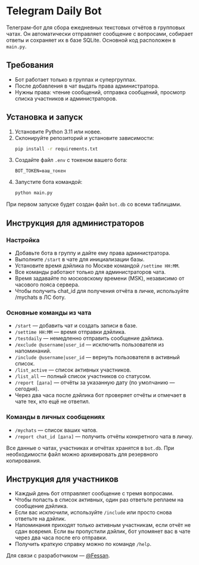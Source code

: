 # Telegram Daily Bot

Телеграм-бот для сбора ежедневных текстовых отчётов в групповых чатах. Он автоматически
отправляет сообщение с вопросами, собирает ответы и сохраняет их в базе SQLite. Основной
код расположен в `main.py`.

## Требования

- Бот работает только в группах и супергруппах.
- После добавления в чат выдать права администратора.
- Нужны права: чтение сообщений, отправка сообщений, просмотр списка участников и администраторов.



## Установка и запуск

1. Установите Python 3.11 или новее.
2. Склонируйте репозиторий и установите зависимости:
   ```bash
   pip install -r requirements.txt
   ```
3. Создайте файл `.env` с токеном вашего бота:
   ```
   BOT_TOKEN=ваш_токен
   ```
4. Запустите бота командой:
   ```bash
   python main.py
   ```

При первом запуске будет создан файл `bot.db` со всеми таблицами.

## Инструкция для администраторов

### Настройка
- Добавьте бота в группу и дайте ему права администратора.
- Выполните `/start` в чате для инициализации базы.
- Установите время дэйлика по Москве командой `/settime HH:MM`.
- Все команды работают только для администраторов чата.
- Время задавайте по московскому времени (MSK), независимо от часового пояса сервера.
- Чтобы получить chat_id для получения отчёта в личке, используйте /mychats в ЛС боту.


### Основные команды из чата
- `/start` — добавить чат и создать записи в базе.
- `/settime HH:MM` — время отправки дэйлика.
- `/testdaily` — немедленно отправить сообщение дэйлика.
- `/exclude @username|user_id` — исключить пользователя из напоминаний.
- `/include @username|user_id` — вернуть пользователя в активный список.
- `/list_active` — список активных участников.
- `/list_all` — полный список участников со статусом.
- `/report [дата]` — отчёты за указанную дату (по умолчанию — сегодня).
- Через два часа после дэйлика бот проверяет отчёты и отмечает в чате тех, кто
  ещё не ответил.

### Команды в личных сообщениях
- `/mychats` — список ваших чатов.
- `/report chat_id [дата]` — получить отчёты конкретного чата в личку.

Все данные о чатах, участниках и отчётах хранятся в `bot.db`. При необходимости файл можно
архивировать для резервного копирования.

## Инструкция для участников

- Каждый день бот отправляет сообщение с тремя вопросами.
- Чтобы попасть в список активных, один раз ответьте реплаем на сообщение дэйлика.
- Если вас исключили, используйте `/include` или просто снова ответьте на дэйлик.
- Напоминания приходят только активным участникам, если отчёт не сдан вовремя.
  Если вы пропустили дэйлик, бот упомянет вас в чате через два часа после его
  отправки.
- Получить краткую справку можно по команде `/help`.

Для связи с разработчиком — [@Fessan](https://t.me/Fessan).
